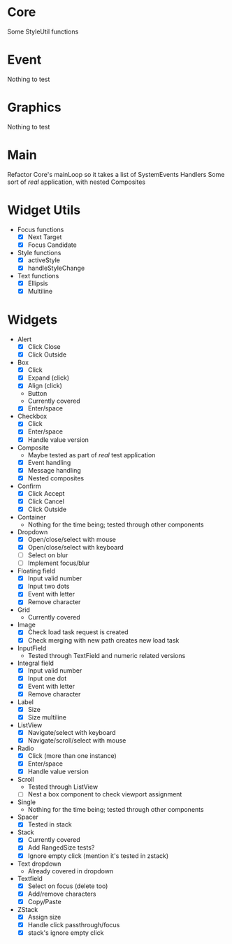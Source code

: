 # Core
  Some StyleUtil functions

# Event
  Nothing to test

# Graphics
  Nothing to test

# Main
  Refactor Core's mainLoop so it takes a list of SystemEvents
  Handlers
  Some sort of _real_ application, with nested Composites

# Widget Utils
- Focus functions
  - [x] Next Target
  - [x] Focus Candidate
- Style functions
  - [x] activeStyle
  - [x] handleStyleChange
- Text functions
  - [x] Ellipsis
  - [x] Multiline

# Widgets
- Alert
  - [x] Click Close
  - [x] Click Outside
- Box
  - [x] Click
  - [x] Expand (click)
  - [x] Align (click)
  - Button
  - Currently covered
  - [x] Enter/space
- Checkbox
  - [x] Click
  - [x] Enter/space
  - [x] Handle value version
- Composite
  - Maybe tested as part of _real_ test application
  - [x] Event handling
  - [x] Message handling
  - [x] Nested composites
- Confirm
  - [x] Click Accept
  - [x] Click Cancel
  - [x] Click Outside
- Container
  - Nothing for the time being; tested through other components
- Dropdown
  - [x] Open/close/select with mouse
  - [x] Open/close/select with keyboard
  - [ ] Select on blur
  - [ ] Implement focus/blur
- Floating field
  - [x] Input valid number
  - [x] Input two dots
  - [x] Event with letter
  - [x] Remove character
- Grid
  - Currently covered
- Image
  - [x] Check load task request is created
  - [x] Check merging with new path creates new load task
- InputField
  - Tested through TextField and numeric related versions
- Integral field
  - [x] Input valid number
  - [x] Input one dot
  - [x] Event with letter
  - [x] Remove character
- Label
  - [x] Size
  - [x] Size multiline
- ListView
  - [x] Navigate/select with keyboard
  - [x] Navigate/scroll/select with mouse
- Radio
  - [x] Click (more than one instance)
  - [x] Enter/space
  - [x] Handle value version
- Scroll
  - Tested through ListView
  - [ ] Nest a box component to check viewport assignment
- Single
  - Nothing for the time being; tested through other components
- Spacer
  - [x] Tested in stack
- Stack
  - [x] Currently covered
  - [x] Add RangedSize tests?
  - [x] Ignore empty click (mention it's tested in zstack)
- Text dropdown
  - Already covered in dropdown
- Textfield
  - [x] Select on focus (delete too)
  - [x] Add/remove characters
  - [x] Copy/Paste
- ZStack
  - [x] Assign size
  - [x] Handle click passthrough/focus
  - [x] stack's ignore empty click
